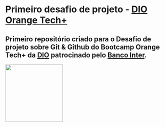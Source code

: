 # Primeiro desafio de projeto - [DIO Orange Tech+](https://www.dio.me/bootcamp/orange-tech?ref=CG)
## Primeiro repositório criado para o Desafio de projeto sobre Git & Github do Bootcamp Orange Tech+ da [DIO](https://www.dio.me/) patrocinado pelo [Banco Inter](https://www.bancointer.com.br/).
<img src="https://hermes.digitalinnovation.one/tracks/59417914-c4ce-4bf8-b802-f1c1985a07fa.png" width="180" height="180">

